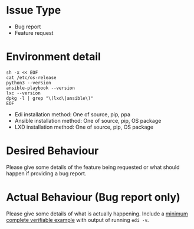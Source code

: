 # Issue Type

- Bug report
- Feature request

# Environment detail

```
sh -x << EOF
cat /etc/os-release
python3 --version
ansible-playbook --version
lxc --version
dpkg -l | grep "\(lxd\|ansible\)"
EOF
```

- Edi installation method: One of source, pip, ppa
- Ansible installation method: One of source, pip, OS package
- LXD installation method: One of source, pip, OS package

# Desired Behaviour

Please give some details of the feature being requested or what
should happen if providing a bug report.

# Actual Behaviour (Bug report only)

Please give some details of what is actually happening.
Include a [minimum complete verifiable example](http://stackoverflow.com/help/mcve) with
output of running `edi -v`.
